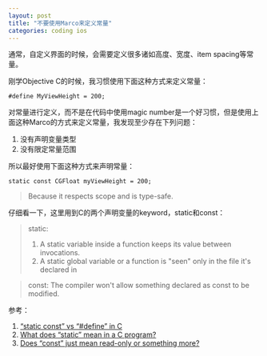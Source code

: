 ```yaml
---
layout: post
title: "不要使用Marco来定义常量"
categories: coding ios
---
```


通常，自定义界面的时候，会需要定义很多诸如高度、宽度、item spacing等常量。

刚学Objective C的时候，我习惯使用下面这种方式来定义常量：

    #define MyViewHeight = 200;


对常量进行定义，而不是在代码中使用magic number是一个好习惯，但是使用上面这种Marco的方式来定义常量，我发现至少存在下列问题：

1. 没有声明变量类型
1. 没有限定常量范围

所以最好使用下面这种方式来声明常量：
    
    static const CGFloat myViewHeight = 200;

> Because it respects scope and is type-safe.

仔细看一下，这里用到C的两个声明变量的keyword，static和const：

> static: 
> 1. A static variable inside a function keeps its value between invocations.
> 2. A static global variable or a function is "seen" only in the file it's declared in

> const: 
> The compiler won't allow something declared as const to be modified.



参考：
1. [“static const” vs “#define” in C](http://stackoverflow.com/questions/1674032/static-const-vs-define-in-c)
2. [What does “static” mean in a C program?](http://stackoverflow.com/questions/572547/what-does-static-mean-in-a-c-program)
3. [Does “const” just mean read-only or something more? ](http://stackoverflow.com/questions/4486326/does-const-just-mean-read-only-or-something-more-in-c-c)

